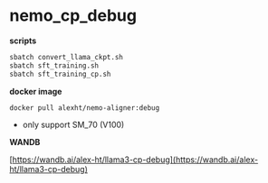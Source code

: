 # nemo_cp_debug
**scripts**
```sh
sbatch convert_llama_ckpt.sh
sbatch sft_training.sh
sbatch sft_training_cp.sh
```

**docker image**
```sh
docker pull alexht/nemo-aligner:debug
```
- only support SM_70 (V100)

**WANDB**

[https://wandb.ai/alex-ht/llama3-cp-debug](https://wandb.ai/alex-ht/llama3-cp-debug)